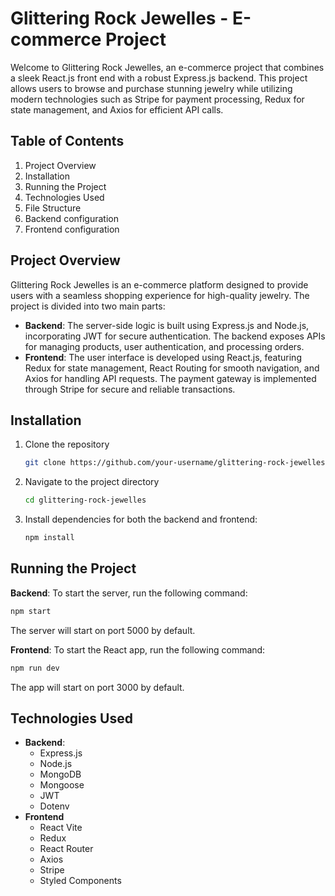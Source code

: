 # Glittering Rock Jewelles - E-commerce Project

Welcome to Glittering Rock Jewelles, an e-commerce project that combines a sleek React.js front end with a robust Express.js backend. This project allows users to browse and purchase stunning jewelry while utilizing modern technologies such as Stripe for payment processing, Redux for state management, and Axios for efficient API calls.

## Table of Contents

1. Project Overview
2. Installation
3. Running the Project
4. Technologies Used
5. File Structure
6. Backend configuration
7. Frontend configuration


## Project Overview

Glittering Rock Jewelles is an e-commerce platform designed to provide users with a seamless shopping experience for high-quality jewelry. The project is divided into two main parts:

* **Backend**: The server-side logic is built using Express.js and Node.js, incorporating JWT for secure authentication. The backend exposes APIs for managing products, user authentication, and processing orders.
* **Frontend**: The user interface is developed using React.js, featuring Redux for state management, React Routing for smooth navigation, and Axios for handling API requests. The payment gateway is implemented through Stripe for secure and reliable transactions.

## Installation

1. Clone the repository
   ```bash
   git clone https://github.com/your-username/glittering-rock-jewelles.git
    ```

2. Navigate to the project directory
    ```bash
    cd glittering-rock-jewelles
    ```
3. Install dependencies for both the backend and frontend:
    ```bash
    npm install
    ```

## Running the Project
**Backend**: To start the server, run the following command:
```bash
npm start
```
The server will start on port 5000 by default.

**Frontend**: To start the React app, run the following command:
```bash
npm run dev
```
The app will start on port 3000 by default.


## Technologies Used

* **Backend**: 
  * Express.js 
  * Node.js 
  * MongoDB 
  * Mongoose 
  * JWT
  * Dotenv
* **Frontend**
  * React Vite
  * Redux
  * React Router
  * Axios
  * Stripe
  * Styled Components